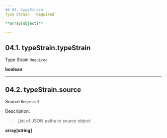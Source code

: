 ```yaml
---
## 04. typeStrain
Type Strain  `Required`

**array[object]**

---
```

## 04.1. typeStrain.typeStrain
Type Strain  `Required`

**boolean**

---
## 04.2. typeStrain.source
Source  `Required`

Description:
> List of JSON paths to source object  

**array[string]**
